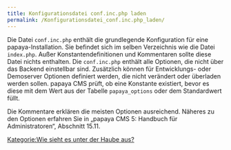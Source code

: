 ```yaml
---
title: Konfigurationsdatei conf.inc.php laden
permalink: /Konfigurationsdatei_conf.inc.php_laden/
---
```


Die Datei `conf.inc.php` enthält die grundlegende Konfiguration für eine papaya-Installation. Sie befindet sich im selben Verzeichnis wie die Datei `index.php`. Außer Konstantendefinitionen und Kommentaren sollte diese Datei nichts enthalten. Die `conf.inc.php` enthält alle Optionen, die nicht über das Backend einstellbar sind. Zusätzlich können für Entwicklungs- oder Demoserver Optionen definiert werden, die nicht verändert oder überladen werden sollen. papaya CMS prüft, ob eine Konstante existiert, bevor es diese mit dem Wert aus der Tabelle `papaya_options` oder dem Standardwert füllt.

Die Kommentare erklären die meisten Optionen ausreichend. Näheres zu den Optionen erfahren Sie in „papaya CMS 5: Handbuch für Administratoren“, Abschnitt 15.11.

[Kategorie:Wie sieht es unter der Haube aus?](/Kategorie:Wie_sieht_es_unter_der_Haube_aus? "wikilink")